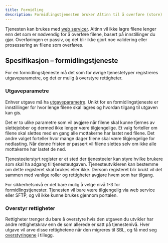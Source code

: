```yaml
---
title: Formidling
description: Formidlingstjenesten bruker Altinn til å overføre (store) filer fra en avsender til en eller flere mottakere.
---
```


Tjenesten kan brukes med [web servicer](https://altinn.github.io/docs/api/soap/grensesnitt/#brokerservice-formidlingstjenester-ws). Altinn vil ikke lagre filene lenger enn det som er nødvendig for å overføre filene, basert på
innstillinger du gjør. Overføringen er passiv, og det blir ikke gjort noe validering eller prosessering av filene som overføres.

## Spesifikasjon – formidlingstjeneste

For en formidlingstjeneste må det som for øvrige tjenestetyper registreres utgaveparametre, og det er mulig å overstyre rettigheter.

### Utgaveparametre

Enhver utgave må ha [utgaveparametre](../felles-funksjonalitet/#utgaveparametere). Unikt for en formidlingstjeneste er
innstillinger for hvor lenge filene skal lagres og hvordan tilgang til utgaven kan gis.

Det er to ulike parametre som vil avgjøre når filene skal kunne fjernes av slettejobber og dermed ikke lenger være tilgjengelige. Et valg
forteller om filene skal slettes med en gang alle mottakerne har lastet ned filene. Det andre valget forteller hvor mange dager filene skal
være tilgjengelige for nedlasting. Når denne fristen er passert vil filene slettes selv om ikke alle mottakerne har lastet de ned.

Tjenesteeierstyrt register er et sted der tjenesteeier kan styre hvilke brukere som skal ha adgang til tjenesteutgaven. Tjenesteutvikleren
kan bestemme om dette registeret skal brukes eller ikke. Dersom registeret blir brukt vil det sammen med vanlige roller og rettigheter
avgjøre hvem som har tilgang.

For sikkerhetsnivå er det bare mulig å velge nivå 1-3 for formidlingstjenester. Tjenesten vil bare være tilgjengelig via web service eller
SFTP, og vil ikke kunne brukes gjennom portalen.

### Overstyr rettigheter

Rettigheter trenger du bare å overstyre hvis den utgaven du utvikler har andre rettighetskrav enn de som allerede er satt på tjenestenivå.
Hver utgave vil arve disse rettighetene når den migreres til SBL,
og få med seg [overstyringene](../felles-funksjonalitet/#overstyr-rettigheter) i tillegg.
